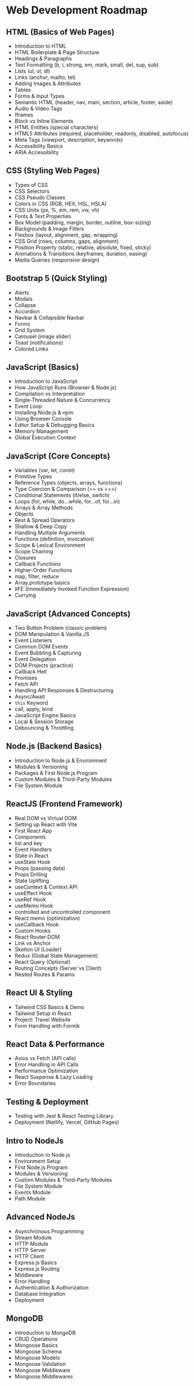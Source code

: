# Web Development Roadmap

## HTML (Basics of Web Pages)

- Introduction to HTML
- HTML Boilerplate & Page Structure
- Headings & Paragraphs
- Text Formatting (b, i, strong, em, mark, small, del, sup, sub)
- Lists (ul, ol, dl)
- Links (anchor, mailto, tel)
- Adding Images & Attributes
- Tables
- Forms & Input Types
- Semantic HTML (header, nav, main, section, article, footer, aside)
- Audio & Video Tags
- Iframes
- Block vs Inline Elements
- HTML Entities (special characters)
- HTML5 Attributes (required, placeholder, readonly, disabled, autofocus)
- Meta Tags (viewport, description, keywords)
- Accessibility Basics
- ARIA Accessibility

## CSS (Styling Web Pages)

- Types of CSS
- CSS Selectors
- CSS Pseudo Classes
- Colors in CSS (RGB, HEX, HSL, HSLA)
- CSS Units (px, %, em, rem, vw, vh)
- Fonts & Text Properties
- Box Model (padding, margin, border, outline, box-sizing)
- Backgrounds & Image Filters
- Flexbox (layout, alignment, gap, wrapping)
- CSS Grid (rows, columns, gaps, alignment)
- Position Property (static, relative, absolute, fixed, sticky)
- Animations & Transitions (keyframes, duration, easing)
- Media Queries (responsive design)

## Bootstrap 5 (Quick Styling)

- Alerts
- Modals
- Collapse
- Accordion
- Navbar & Collapsible Navbar
- Forms
- Grid System
- Carousel (image slider)
- Toast (notifications)
- Colored Links

## JavaScript (Basics)

- Introduction to JavaScript
- How JavaScript Runs (Browser & Node.js)
- Compilation vs Interpretation
- Single-Threaded Nature & Concurrency
- Event Loop
- Installing Node.js & npm
- Using Browser Console
- Editor Setup & Debugging Basics
- Memory Management
- Global Execution Context

## JavaScript (Core Concepts)

- Variables (var, let, const)
- Primitive Types
- Reference Types (objects, arrays, functions)
- Type Coercion & Comparison (== vs ===)
- Conditional Statements (if/else, switch)
- Loops (for, while, do…while, for…of, for…in)
- Arrays & Array Methods
- Objects
- Rest & Spread Operators
- Shallow & Deep Copy
- Handling Multiple Arguments
- Functions (definition, invocation)
- Scope & Lexical Environment
- Scope Chaining
- Closures
- Callback Functions
- Higher-Order Functions
- map, filter, reduce
- Array.prototype basics
- IIFE (Immediately Invoked Function Expression)
- Currying

## JavaScript (Advanced Concepts)

- Two Button Problem (classic problem)
- DOM Manipulation & Vanilla JS
- Event Listeners
- Common DOM Events
- Event Bubbling & Capturing
- Event Delegation
- DOM Projects (practice)
- Callback Hell
- Promises
- Fetch API
- Handling API Responses & Destructuring
- Async/Await
- `this` Keyword
- call, apply, bind
- JavaScript Engine Basics
- Local & Session Storage
- Debouncing & Throttling

## Node.js (Backend Basics)

- Introduction to Node.js & Environment
- Modules & Versioning
- Packages & First Node.js Program
- Custom Modules & Third-Party Modules
- File System Module

## ReactJS (Frontend Framework)

- Real DOM vs Virtual DOM
- Setting up React with Vite
- First React App
- Components
- list and key
- Event Handlers
- State in React
- useState Hook
- Props (passing data)
- Props Drilling
- State Uplifting
- useContext & Context API
- useEffect Hook
- useRef Hook
- useMemo Hook
- controlled and uncontrolled component
- React.memo (optimization)
- useCallback Hook
- Custom Hooks
- React Router DOM
- Link vs Anchor
- Skelton UI (Loader)
- Redux (Global State Management)
- React Query (Optional)
- Routing Concepts (Server vs Client)
- Nested Routes & Params

## React UI & Styling

- Tailwind CSS Basics & Demo
- Tailwind Setup in React
- Project: Travel Website
- Form Handling with Formik

## React Data & Performance

- Axios vs Fetch (API calls)
- Error Handling in API Calls
- Performance Optimization
- React Suspense & Lazy Loading
- Error Boundaries

## Testing & Deployment

- Testing with Jest & React Testing Library
- Deployment (Netlify, Vercel, GitHub Pages)

## Intro to NodeJs

- Introduction to Node.js
- Environment Setup
- First Node.js Program
- Modules & Versioning
- Custom Modules & Third-Party Modules
- File System Module
- Events Module
- Path Module

## Advanced NodeJs

- Asynchronous Programming
- Stream Module
- HTTP Module
- HTTP Server
- HTTP Client
- Express.js Basics
- Express.js Routing
- Middleware
- Error Handling
- Authentication & Authorization
- Database Integration
- Deployment

## MongoDB

- Introduction to MongoDB
- CRUD Operations
- Mongoose Basics
- Mongoose Schema
- Mongoose Models
- Mongoose Validation
- Mongoose Middleware
- Mongoose Middlewares
